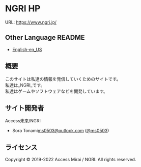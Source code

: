 # NGRI HP

URL: https://www.ngri.jp/

## Other Language README
- [English-en\_US](README.md)

## 概要
このサイトは私達の情報を発信していくためのサイトです。  
私達は_NGRI_です。  
私達はゲームやソフトウェアなどを開発しています。

## サイト開発者
Access未来/NGRI
- Sora Tonami<ms0503@outlook.com> ([@ms0503](https://github.com/ms0503/))

## ライセンス
Copyright &copy; 2019-2022 Access Mirai / NGRI. All rights reserved.


